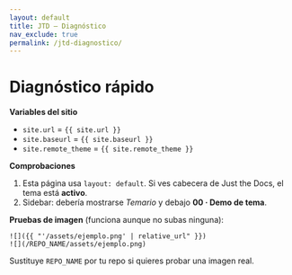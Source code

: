 ```yaml
---
layout: default
title: JTD — Diagnóstico
nav_exclude: true
permalink: /jtd-diagnostico/
---
```


# Diagnóstico rápido

**Variables del sitio**
- `site.url` = `{{ site.url }}`
- `site.baseurl` = `{{ site.baseurl }}`
- `site.remote_theme` = `{{ site.remote_theme }}`

**Comprobaciones**
1) Esta página usa `layout: default`. Si ves cabecera de Just the Docs, el tema está **activo**.
2) Sidebar: debería mostrarse *Temario* y debajo **00 · Demo de tema**.

**Pruebas de imagen** (funciona aunque no subas ninguna):
```
![]({{ "'/assets/ejemplo.png' | relative_url" }})
![](/REPO_NAME/assets/ejemplo.png)
```
Sustituye `REPO_NAME` por tu repo si quieres probar una imagen real.
